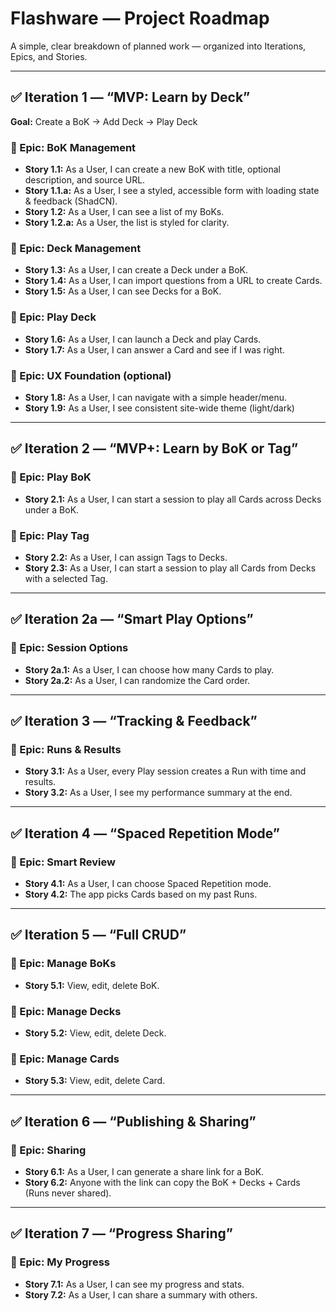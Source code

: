 # Flashware — Project Roadmap

A simple, clear breakdown of planned work — organized into Iterations, Epics, and Stories.

---

## ✅ Iteration 1 — “MVP: Learn by Deck”

**Goal:** Create a BoK → Add Deck → Play Deck

### 📌 Epic: BoK Management
- **Story 1.1:** As a User, I can create a new BoK with title, optional description, and source URL.
- **Story 1.1.a:** As a User, I see a styled, accessible form with loading state & feedback (ShadCN).
- **Story 1.2:** As a User, I can see a list of my BoKs.
- **Story 1.2.a:** As a User, the list is styled for clarity.

### 📌 Epic: Deck Management
- **Story 1.3:** As a User, I can create a Deck under a BoK.
- **Story 1.4:** As a User, I can import questions from a URL to create Cards.
- **Story 1.5:** As a User, I can see Decks for a BoK.

### 📌 Epic: Play Deck
- **Story 1.6:** As a User, I can launch a Deck and play Cards.
- **Story 1.7:** As a User, I can answer a Card and see if I was right.

### 📌 Epic: UX Foundation (optional)
- **Story 1.8:** As a User, I can navigate with a simple header/menu.
- **Story 1.9:** As a User, I see consistent site-wide theme (light/dark)

---

## ✅ Iteration 2 — “MVP+: Learn by BoK or Tag”

### 📌 Epic: Play BoK
- **Story 2.1:** As a User, I can start a session to play all Cards across Decks under a BoK.

### 📌 Epic: Play Tag
- **Story 2.2:** As a User, I can assign Tags to Decks.
- **Story 2.3:** As a User, I can start a session to play all Cards from Decks with a selected Tag.

---

## ✅ Iteration 2a — “Smart Play Options”

### 📌 Epic: Session Options
- **Story 2a.1:** As a User, I can choose how many Cards to play.
- **Story 2a.2:** As a User, I can randomize the Card order.

---

## ✅ Iteration 3 — “Tracking & Feedback”

### 📌 Epic: Runs & Results
- **Story 3.1:** As a User, every Play session creates a Run with time and results.
- **Story 3.2:** As a User, I see my performance summary at the end.

---

## ✅ Iteration 4 — “Spaced Repetition Mode”

### 📌 Epic: Smart Review
- **Story 4.1:** As a User, I can choose Spaced Repetition mode.
- **Story 4.2:** The app picks Cards based on my past Runs.

---

## ✅ Iteration 5 — “Full CRUD”

### 📌 Epic: Manage BoKs
- **Story 5.1:** View, edit, delete BoK.

### 📌 Epic: Manage Decks
- **Story 5.2:** View, edit, delete Deck.

### 📌 Epic: Manage Cards
- **Story 5.3:** View, edit, delete Card.

---

## ✅ Iteration 6 — “Publishing & Sharing”

### 📌 Epic: Sharing
- **Story 6.1:** As a User, I can generate a share link for a BoK.
- **Story 6.2:** Anyone with the link can copy the BoK + Decks + Cards (Runs never shared).

---

## ✅ Iteration 7 — “Progress Sharing”

### 📌 Epic: My Progress
- **Story 7.1:** As a User, I can see my progress and stats.
- **Story 7.2:** As a User, I can share a summary with others.
